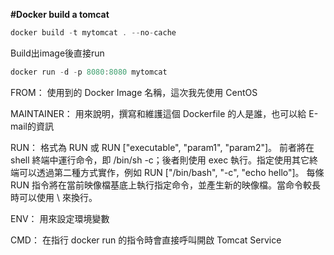 **#Docker build a tomcat**
```js
docker build -t mytomcat . --no-cache
```
Build出image後直接run
```js
docker run -d -p 8080:8080 mytomcat
```

FROM： 使用到的 Docker Image 名稱，這次我先使用 CentOS

MAINTAINER： 用來說明，撰寫和維護這個 Dockerfile 的人是誰，也可以給 E-mail的資訊

RUN： 格式為 RUN <command> 或 RUN ["executable", "param1", "param2"]。
前者將在 shell 終端中運行命令，即 /bin/sh -c；後者則使用 exec 執行。指定使用其它終端可以透過第二種方式實作，例如 RUN ["/bin/bash", "-c", "echo hello"]。
每條 RUN 指令將在當前映像檔基底上執行指定命令，並產生新的映像檔。當命令較長時可以使用 \ 來換行。   

ENV： 用來設定環境變數

CMD： 在指行 docker run 的指令時會直接呼叫開啟 Tomcat Service
